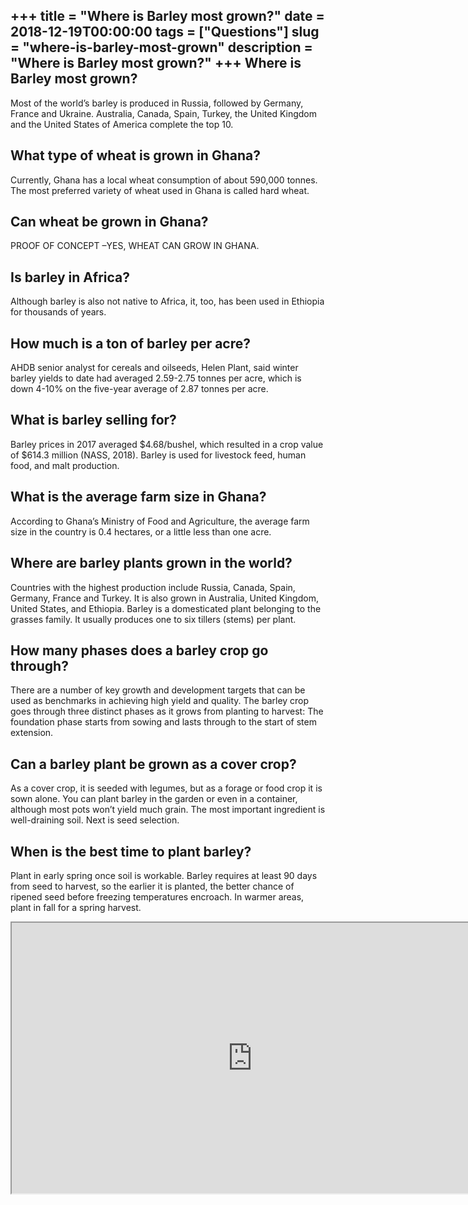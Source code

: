 +++
title = "Where is Barley most grown?"
date = 2018-12-19T00:00:00
tags = ["Questions"]
slug = "where-is-barley-most-grown"
description = "Where is Barley most grown?"
+++
Where is Barley most grown?
---------------------------

Most of the world’s barley is produced in Russia, followed by Germany, France and Ukraine. Australia, Canada, Spain, Turkey, the United Kingdom and the United States of America complete the top 10.

What type of wheat is grown in Ghana?
-------------------------------------

Currently, Ghana has a local wheat consumption of about 590,000 tonnes. The most preferred variety of wheat used in Ghana is called hard wheat.

Can wheat be grown in Ghana?
----------------------------

PROOF OF CONCEPT –YES, WHEAT CAN GROW IN GHANA.

Is barley in Africa?
--------------------

Although barley is also not native to Africa, it, too, has been used in Ethiopia for thousands of years.

How much is a ton of barley per acre?
-------------------------------------

AHDB senior analyst for cereals and oilseeds, Helen Plant, said winter barley yields to date had averaged 2.59-2.75 tonnes per acre, which is down 4-10% on the five-year average of 2.87 tonnes per acre.

What is barley selling for?
---------------------------

Barley prices in 2017 averaged $4.68/bushel, which resulted in a crop value of $614.3 million (NASS, 2018). Barley is used for livestock feed, human food, and malt production.

What is the average farm size in Ghana?
---------------------------------------

According to Ghana’s Ministry of Food and Agriculture, the average farm size in the country is 0.4 hectares, or a little less than one acre.

Where are barley plants grown in the world?
-------------------------------------------

Countries with the highest production include Russia, Canada, Spain, Germany, France and Turkey. It is also grown in Australia, United Kingdom, United States, and Ethiopia. Barley is a domesticated plant belonging to the grasses family. It usually produces one to six tillers (stems) per plant.

How many phases does a barley crop go through?
----------------------------------------------

There are a number of key growth and development targets that can be used as benchmarks in achieving high yield and quality. The barley crop goes through three distinct phases as it grows from planting to harvest: The foundation phase starts from sowing and lasts through to the start of stem extension.

Can a barley plant be grown as a cover crop?
--------------------------------------------

As a cover crop, it is seeded with legumes, but as a forage or food crop it is sown alone. You can plant barley in the garden or even in a container, although most pots won’t yield much grain. The most important ingredient is well-draining soil. Next is seed selection.

When is the best time to plant barley?
--------------------------------------

Plant in early spring once soil is workable. Barley requires at least 90 days from seed to harvest, so the earlier it is planted, the better chance of ripened seed before freezing temperatures encroach. In warmer areas, plant in fall for a spring harvest.

<iframe allow="accelerometer; autoplay; clipboard-write; encrypted-media; gyroscope; picture-in-picture" allowfullscreen="" class="__youtube_prefs__  epyt-is-override  no-lazyload" data-no-lazy="1" data-origheight="433" data-origwidth="770" data-skipgform_ajax_framebjll="" height="433" id="_ytid_56668" loading="lazy" src="https://www.youtube.com/embed/P5WscdFNhZ8?enablejsapi=1&autoplay=0&cc_load_policy=0&cc_lang_pref=&iv_load_policy=1&loop=0&modestbranding=0&rel=1&fs=1&playsinline=0&autohide=2&theme=dark&color=red&controls=1&" title="YouTube player" width="770"></iframe>